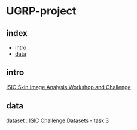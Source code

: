 # UGRP-project



## index
- [intro](#intro)
- [data](#data)

## intro
[ISIC Skin Image Analysis Workshop and Challenge](https://workshop.isic-archive.com/2018/)

## data
dataset : [ISIC Challenge Datasets - task 3](https://challenge.isic-archive.com/data/#2018)
